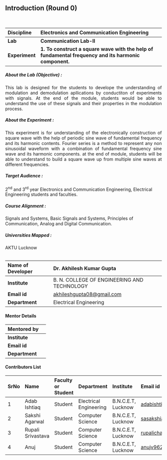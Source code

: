 ## Introduction (Round 0)

<br>

<b>Discipline | <b>Electronics and Communication Engineering
:--|:--|
<b> Lab | <b> Communication Lab-II
<b> Experiment|    <b>1. To construct a square wave with the help of fundamental frequency and its harmonic component.
 
<h5> About the Lab (Objective) :
</h5> <p align="justify">This lab is designed for the students to develope the understanding of modulation and demodulation apllications by conductiton of experiments with signals. At the end of the module, students would be able to understand the use of these signals and their properties in the modulation process.</p>
 <h5> About the Experiment : </h5>
<p align="justify">This experiment is for understanding of the electronically construction of square wave with the help of periodic sine wave of fundamental frequency and its harmonic contents. Fourier series is a method to represent any non sinusoidal waveform with a combination of fundamental frequency sine wave and its harmonic components. at the end of module, students will be able to understand to build a square wave up from multiple sine waves at different frequencies.</p>

<h5> Target Audience : </h5>
 2<sup>nd</sup> and 3<sup>rd</sup> year Electronics and Communication Engineering, Electrical Engineering students and faculties.

<h5> Course Alignment : </h5>
Signals and Systems, Basic Signals and Systems, Principles of Communication, Analog and Digital Communication.

<h5> Universities Mapped : </h5>
AKTU Lucknow
<br>
<br>



<b>Name of Developer |</b>Dr. Akhilesh Kumar Gupta 
:--|:--|
<b> Institute | </b> B. N. COLLEGE OF ENGINEERING AND TECHNOLOGY
<b> Email id|     </b>akhileshgupta08@gmail.com 
<b> Department | Electrical Engineering
#### Mentor Details

<b>Mentored by | </b> 
:--|:--|
<b> Institute | </b> 
<b> Email id|     </b> 
<b> Department | 
#### Contributors List

SrNo | Name | Faculty or Student | Department| Institute | Email id
:--|:--|:--|:--|:--|:--|
1 |Adab Ishtiaq | Student | Electrical Engineering | B.N.C.E.T, Lucknow |adabishtiaq123@gmail.com
2 |Sakshi Agarwal | Student | Computer Science | B.N.C.E.T, Lucknow |sasakshiagarwal369@gmail.com
3 |Rupali Srivastava | Student | Computer Science | B.N.C.E.T, Lucknow |rupalichandrasrivastava@gmail.com
4 |Anuj  | Student | Computer Science | B.N.C.E.T, Lucknow |anujv962@gmail.com


<br>
